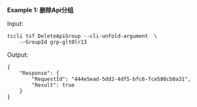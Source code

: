 **Example 1: 删除Api分组**



Input: 

```
tccli tsf DeleteApiGroup --cli-unfold-argument  \
    --GroupId grp-glt0lr13
```

Output: 
```
{
    "Response": {
        "RequestId": "444e5ead-5dd2-4df5-bfc6-fce580cb0a31",
        "Result": true
    }
}
```

